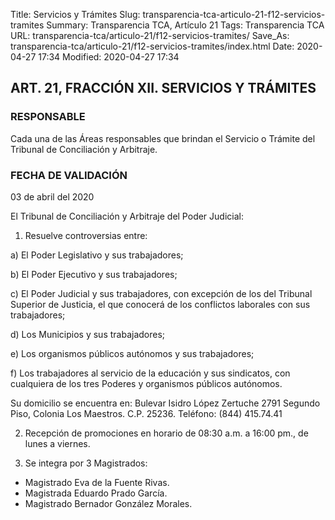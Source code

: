 Title: Servicios y Trámites
Slug: transparencia-tca-articulo-21-f12-servicios-tramites
Summary: Transparencia TCA, Artículo 21
Tags: Transparencia TCA
URL: transparencia-tca/articulo-21/f12-servicios-tramites/
Save_As: transparencia-tca/articulo-21/f12-servicios-tramites/index.html
Date: 2020-04-27 17:34
Modified: 2020-04-27 17:34


## ART. 21, FRACCIÓN XII. SERVICIOS Y TRÁMITES


### RESPONSABLE

Cada una de las Áreas responsables que brindan el Servicio o Trámite del Tribunal de Conciliación y Arbitraje.


### FECHA DE VALIDACIÓN

03 de abril del 2020


El Tribunal de Conciliación y Arbitraje del Poder Judicial:

1.	Resuelve controversias entre:

a) El Poder Legislativo y sus trabajadores;

b) El Poder Ejecutivo y sus trabajadores;

c) El Poder Judicial y sus trabajadores, con excepción de los del Tribunal Superior de Justicia, el que conocerá de los conflictos laborales con sus trabajadores;

d) Los Municipios y sus trabajadores;

e) Los organismos públicos autónomos y sus trabajadores;

f) Los trabajadores al servicio de la educación y sus sindicatos, con cualquiera de los tres    Poderes y organismos públicos autónomos.

Su domicilio se encuentra en: Bulevar Isidro López Zertuche 2791 Segundo Piso, Colonia Los Maestros. C.P. 25236. Teléfono: (844) 415.74.41

2.	Recepción de promociones en horario de 08:30 a.m. a 16:00 pm.,  de lunes a viernes.

3.	Se integra por 3 Magistrados:

- Magistrado Eva de la Fuente Rivas.
- Magistrada Eduardo Prado García.
- Magistrado Bernador González Morales.





